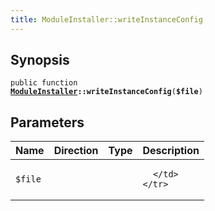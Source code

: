 ```yaml
---
title: ModuleInstaller::writeInstanceConfig
---
```


## Synopsis

<code>public function <b><a href="ModuleInstaller">ModuleInstaller</a>::writeInstanceConfig</b>(<b>$file</b>)</code>

## Parameters

<table>
  <thead>
    <tr>
      <th>Name</th>
      <th>Direction</th>
      <th>Type</th>
      <th>Description</th>
    </tr>
  </thead>
  <tbody>
    <tr>
      <td><code>$file</code>
      <td><i></i></td>
      <td></td>
      <td>

      </td>
    </tr>
  </tbody>
</table>


